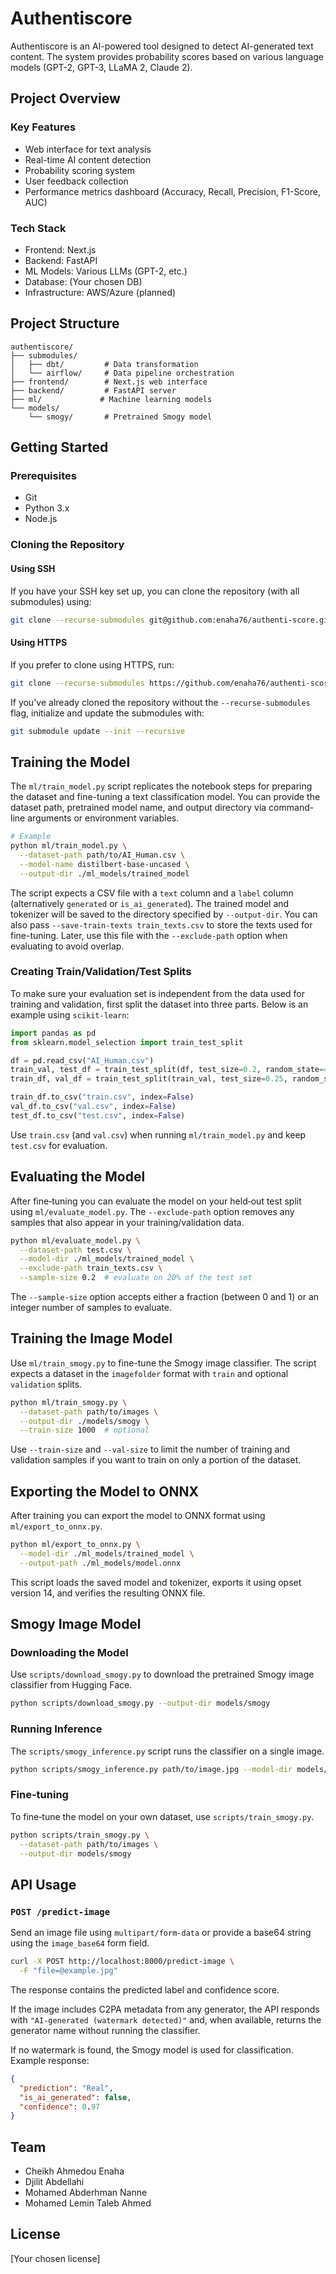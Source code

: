 # Authentiscore

Authentiscore is an AI-powered tool designed to detect AI-generated text content. The system provides probability scores based on various language models (GPT-2, GPT-3, LLaMA 2, Claude 2).

## Project Overview

### Key Features
- Web interface for text analysis
- Real-time AI content detection
- Probability scoring system
- User feedback collection
- Performance metrics dashboard (Accuracy, Recall, Precision, F1-Score, AUC)

### Tech Stack
- Frontend: Next.js
- Backend: FastAPI
- ML Models: Various LLMs (GPT-2, etc.)
- Database: (Your chosen DB)
- Infrastructure: AWS/Azure (planned)

## Project Structure
```
authentiscore/
├── submodules/
│   ├── dbt/         # Data transformation
│   └── airflow/     # Data pipeline orchestration
├── frontend/        # Next.js web interface
├── backend/         # FastAPI server
├── ml/             # Machine learning models
└── models/
    └── smogy/       # Pretrained Smogy model
```

## Getting Started

### Prerequisites
- Git
- Python 3.x
- Node.js

### Cloning the Repository

#### Using SSH
If you have your SSH key set up, you can clone the repository (with all submodules) using:

```bash
git clone --recurse-submodules git@github.com:enaha76/authenti-score.git
```

#### Using HTTPS
If you prefer to clone using HTTPS, run:

```bash
git clone --recurse-submodules https://github.com/enaha76/authenti-score.git
```

If you've already cloned the repository without the `--recurse-submodules` flag, initialize and update the submodules with:

```bash
git submodule update --init --recursive
```

## Training the Model

The `ml/train_model.py` script replicates the notebook steps for preparing the
dataset and fine-tuning a text classification model. You can provide the
dataset path, pretrained model name, and output directory via command-line
arguments or environment variables.

```bash
# Example
python ml/train_model.py \
  --dataset-path path/to/AI_Human.csv \
  --model-name distilbert-base-uncased \
  --output-dir ./ml_models/trained_model
```

The script expects a CSV file with a `text` column and a `label` column
(alternatively `generated` or `is_ai_generated`). The trained model and
tokenizer will be saved to the directory specified by `--output-dir`.
You can also pass `--save-train-texts train_texts.csv` to store the texts used
for fine-tuning. Later, use this file with the `--exclude-path` option when
evaluating to avoid overlap.

### Creating Train/Validation/Test Splits

To make sure your evaluation set is independent from the data used for training
and validation, first split the dataset into three parts. Below is an example
using `scikit‑learn`:

```python
import pandas as pd
from sklearn.model_selection import train_test_split

df = pd.read_csv("AI_Human.csv")
train_val, test_df = train_test_split(df, test_size=0.2, random_state=42, stratify=df["label"])
train_df, val_df = train_test_split(train_val, test_size=0.25, random_state=42, stratify=train_val["label"])

train_df.to_csv("train.csv", index=False)
val_df.to_csv("val.csv", index=False)
test_df.to_csv("test.csv", index=False)
```

Use `train.csv` (and `val.csv`) when running `ml/train_model.py` and keep
`test.csv` for evaluation.

## Evaluating the Model

After fine‑tuning you can evaluate the model on your held‑out test split using
`ml/evaluate_model.py`. The `--exclude-path` option removes any samples that
also appear in your training/validation data.

```bash
python ml/evaluate_model.py \
  --dataset-path test.csv \
  --model-dir ./ml_models/trained_model \
  --exclude-path train_texts.csv \
  --sample-size 0.2  # evaluate on 20% of the test set
```

The `--sample-size` option accepts either a fraction (between 0 and 1) or an
integer number of samples to evaluate.

## Training the Image Model

Use `ml/train_smogy.py` to fine-tune the Smogy image classifier. The script
expects a dataset in the `imagefolder` format with `train` and optional
`validation` splits.

```bash
python ml/train_smogy.py \
  --dataset-path path/to/images \
  --output-dir ./models/smogy \
  --train-size 1000  # optional
```

Use `--train-size` and `--val-size` to limit the number of training and
validation samples if you want to train on only a portion of the dataset.

## Exporting the Model to ONNX

After training you can export the model to ONNX format using `ml/export_to_onnx.py`.

```bash
python ml/export_to_onnx.py \
  --model-dir ./ml_models/trained_model \
  --output-path ./ml_models/model.onnx
```

This script loads the saved model and tokenizer, exports it using opset version 14, and verifies the resulting ONNX file.


## Smogy Image Model

### Downloading the Model

Use `scripts/download_smogy.py` to download the pretrained Smogy image classifier from Hugging Face.

```bash
python scripts/download_smogy.py --output-dir models/smogy
```

### Running Inference

The `scripts/smogy_inference.py` script runs the classifier on a single image.

```bash
python scripts/smogy_inference.py path/to/image.jpg --model-dir models/smogy
```

### Fine-tuning

To fine‑tune the model on your own dataset, use `scripts/train_smogy.py`.

```bash
python scripts/train_smogy.py \
  --dataset-path path/to/images \
  --output-dir models/smogy
```

## API Usage

### `POST /predict-image`

Send an image file using `multipart/form-data` or provide a base64 string using the `image_base64` form field.

```bash
curl -X POST http://localhost:8000/predict-image \
  -F "file=@example.jpg"
```

The response contains the predicted label and confidence score.

If the image includes C2PA metadata from any generator, the API responds with
`"AI-generated (watermark detected)"` and, when available, returns the
generator name without running the classifier.

If no watermark is found, the Smogy model is used for classification. Example response:

```json
{
  "prediction": "Real",
  "is_ai_generated": false,
  "confidence": 0.97
}
```


## Team
- Cheikh Ahmedou Enaha
- Djilit Abdellahi
- Mohamed Abderhman Nanne
- Mohamed Lemin Taleb Ahmed

## License
[Your chosen license]
